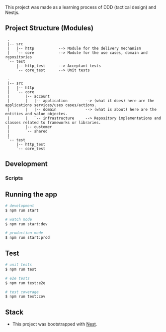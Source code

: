 This project was made as a learning process of DDD (tactical design) and Nestjs.

## Project Structure (Modules)
```
 .
 |-- src
 |   |-- http           --> Module for the delivery mechanism
 |   `-- core           --> Module for the use cases, domain and repositories
 `-- test
     |-- http_test      --> Acceptant tests
     `-- core_test      --> Unit tests
```


```
 .
 |-- src
 |   |-- http
 |   `-- core
 |       |-- account
 |       |   |-- application        --> (what it does) here are the applications services/uses cases/actions.
 |       |   |-- domain             --> (what is about) here are the entities and value objectes.
 |       |   `-- infrastructure     --> Repository implementations and classes related to frameworks or libraries.
 |       |-- customer
 |       `-- shared
 |
 `-- test
     |-- http_test
     `-- core_test
```

## Development

### Scripts
## Running the app

```bash
# development
$ npm run start

# watch mode
$ npm run start:dev

# production mode
$ npm run start:prod
```

## Test

```bash
# unit tests
$ npm run test

# e2e tests
$ npm run test:e2e

# test coverage
$ npm run test:cov
```

## Stack
* This project was bootstrapped with [Nest](https://github.com/nestjs/nest).


